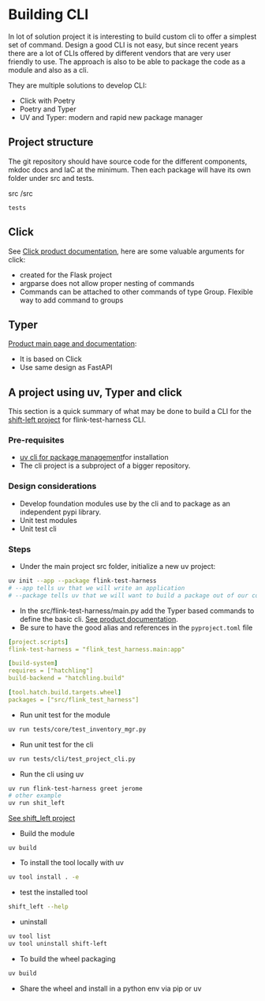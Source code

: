 # Building CLI

In lot of solution project it is interesting to build custom cli to offer a simplest set of command. Design a good CLI is not easy, but since recent years there are a lot of CLIs offered by different vendors  that are very user friendly to use. The approach is also to be able to package the code as a module and also as a cli.

They are multiple solutions to develop CLI:

* Click with Poetry
* Poetry and Typer
* UV and Typer: modern and rapid new package manager

## Project structure

The git repository should have source code for the different components, mkdoc docs and IaC at the minimum. Then each package will have its own folder under src and tests.

<git-repo-name>
    src
       <module-name>/src
        
    tests

## Click

See [Click product documentation](https://click.palletsprojects.com/en/stable/), here are some valuable arguments for click:

* created for the Flask project
* argparse does not allow proper nesting of commands
* Commands can be attached to other commands of type Group. Flexible way to add command to groups

## Typer

[Product main page and documentation](https://typer.tiangolo.com/):

* It is based on Click
* Use same design as FastAPI

## A project using uv, Typer and click

This section is a quick summary of what may be done to build a CLI for the [shift-left project]() for flink-test-harness CLI.

### Pre-requisites

* [uv cli for package management](https://docs.astral.sh/uv/)for installation
* The cli project is a subproject of a bigger repository.

### Design considerations

* Develop foundation modules use by the cli and to package as an independent pypi library.
* Unit test modules
* Unit test cli

### Steps

* Under the main project src folder, initialize a new uv project:

```sh
uv init --app --package flink-test-harness
# --app tells uv that we will write an application
# --package tells uv that we will want to build a package out of our code to distribute it 
```

* In the src/flink-test-harness/main.py add the Typer based commands to define the basic cli. [See product documentation](https://typer.tiangolo.com/tutorial/first-steps/).
* Be sure to have the good alias and references in the `pyproject.toml` file

```yaml
[project.scripts]
flink-test-harness = "flink_test_harness.main:app"

[build-system]
requires = ["hatchling"]
build-backend = "hatchling.build"

[tool.hatch.build.targets.wheel]
packages = ["src/flink_test_harness"]
```

* Run unit test for the module

```sh
uv run tests/core/test_inventory_mgr.py
```

* Run unit test for the cli

```sh
uv run tests/cli/test_project_cli.py
```

* Run the cli using uv

```sh
uv run flink-test-harness greet jerome
# other example
uv run shit_left
```

[See shift_left project]()

* Build the module

```
uv build
```

* To install the tool locally with uv

```sh
uv tool install . -e  
```

* test the installed tool

```sh
shift_left --help
```

* uninstall

```sh
uv tool list
uv tool uninstall shift-left 
```

* To build the wheel packaging

```sh
uv build
```

* Share the wheel and install in a python env via pip or uv